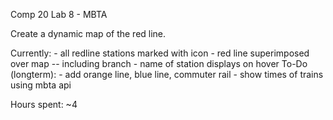 Comp 20 Lab 8 - MBTA

Create a dynamic map of the red line.

Currently:
	- all redline stations marked with icon
	- red line superimposed over map -- including branch
	- name of station displays on hover
To-Do (longterm):
	- add orange line, blue line, commuter rail
	- show times of trains using mbta api

Hours spent: ~4